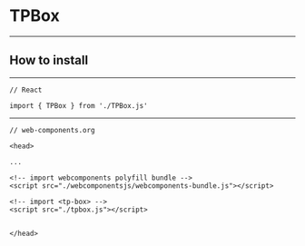 # TPBox

----

## How to install

----

```
// React

import { TPBox } from './TPBox.js'
```

----

```
// web-components.org

<head>

...

<!-- import webcomponents polyfill bundle -->
<script src="./webcomponentsjs/webcomponents-bundle.js"></script>

<!-- import <tp-box> -->
<script src="./tpbox.js"></script>


</head>

```




